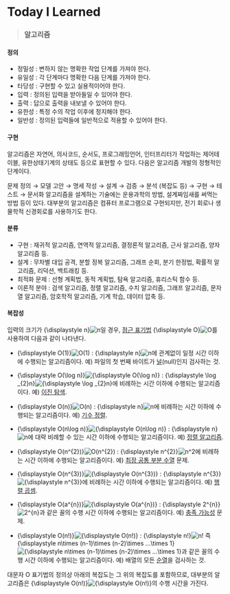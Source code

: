 # Today I Learned

> ### 알고리즘

#### 정의

- 정밀성 : 변하지 않는 명확한 작업 단계를 가져야 한다.
- 유일성 : 각 단계마다 명확한 다음 단계를 가져야 한다.
- 타당성 : 구현할 수 있고 실용적이어야 한다.
- 입력  : 정의된 입력을 받아들일 수 있어야 한다.
- 출력 : 답으로 출력을 내보낼 수 있어야 한다.
- 유한성 : 특정 수의 작업 이후에 정지해야 한다.
- 일반성 : 정의된 입력들에 일반적으로 적용할 수 있어야 한다.



#### 구현

알고리즘은 자연어, 의사코드, 순서도, 프로그래밍언어, 인터프리터가 작업하는 제어테이블, 유한상태기계의 상태도 등으로 표현할 수 있다. 다음은 알고리즘 개발의 정형적인 단계이다.

문제 정의 → 모델 고안 → 명세 작성 → 설계 → 검증 → 분석 (복잡도 등) → 구현 → 테스트 → 문서화
알고리즘을 설계하는 기술에는 운용과학의 방법, 설계짜임새를 써먹는 방법 등이 있다. 대부분의 알고리즘은 컴퓨터 프로그램으로 구현되지만, 전기 회로나 생물학적 신경회로를 사용하기도 한다.



#### 분류

- 구현 : 재귀적 알고리즘, 연역적 알고리즘, 결정론적 알고리즘, 근사 알고리즘, 양자 알고리즘 등.
- 설계 : 무차별 대입 공격, 분할 정복 알고리즘, 그래프 순회, 분기 한정법, 확률적 알고리즘, 리덕션, 백트래킹 등.
- 최적화 문제 : 선형 계획법, 동적 계획법, 탐욕 알고리즘, 휴리스틱 함수 등.
- 이론적 분야 : 검색 알고리즘, 정렬 알고리즘, 수치 알고리즘, 그래프 알고리즘, 문자열 알고리즘, 암호학적 알고리즘, 기계 학습, 데이터 압축 등.



#### 복잡성

입력의 크기가 {\displaystyle n}![n](https://wikimedia.org/api/rest_v1/media/math/render/svg/a601995d55609f2d9f5e233e36fbe9ea26011b3b)일 경우, [점근 표기법](https://ko.wikipedia.org/wiki/점근_표기법) {\displaystyle O}![O](https://wikimedia.org/api/rest_v1/media/math/render/svg/9d70e1d0d87e2ef1092ea1ffe2923d9933ff18fc)를 사용하여 다음과 같이 나타낸다.

- {\displaystyle O(1)}![O(1)](https://wikimedia.org/api/rest_v1/media/math/render/svg/e66384bc40452c5452f33563fe0e27e803b0cc21) : {\displaystyle n}![n](https://wikimedia.org/api/rest_v1/media/math/render/svg/a601995d55609f2d9f5e233e36fbe9ea26011b3b)에 관계없이 일정 시간 이하에 수행되는 알고리즘이다. 예) 파일의 첫 번째 바이트가 [널](https://ko.wikipedia.org/wiki/널_문자)(null)인지 검사하는 것.

- {\displaystyle O(\log n)}![{\displaystyle O(\log n)}](https://wikimedia.org/api/rest_v1/media/math/render/svg/aae0f22048ba6b7c05dbae17b056bfa16e21807d) : {\displaystyle \log _{2}n}![{\displaystyle \log _{2}n}](https://wikimedia.org/api/rest_v1/media/math/render/svg/d74677fc45e0d926639433586327cbc2982eae89)에 비례하는 시간 이하에 수행되는 알고리즘이다. 예) [이진 탐색](https://ko.wikipedia.org/wiki/이진_탐색).

- {\displaystyle O(n)}![O(n)](https://wikimedia.org/api/rest_v1/media/math/render/svg/34109fe397fdcff370079185bfdb65826cb5565a) : {\displaystyle n}![n](https://wikimedia.org/api/rest_v1/media/math/render/svg/a601995d55609f2d9f5e233e36fbe9ea26011b3b)에 비례하는 시간 이하에 수행되는 알고리즘이다. 예) [기수 정렬](https://ko.wikipedia.org/wiki/기수_정렬).

- {\displaystyle O(n\log n)}![{\displaystyle O(n\log n)}](https://wikimedia.org/api/rest_v1/media/math/render/svg/9d2320768fb54880ca4356e61f60eb02a3f9d9f1) : {\displaystyle n}![n](https://wikimedia.org/api/rest_v1/media/math/render/svg/a601995d55609f2d9f5e233e36fbe9ea26011b3b)에 대략 비례할 수 있는 시간 이하에 수행되는 알고리즘이다. 예) [정렬 알고리즘](https://ko.wikipedia.org/wiki/정렬_알고리즘).

- {\displaystyle O(n^{2})}![O(n^{2})](https://wikimedia.org/api/rest_v1/media/math/render/svg/6cd9594a16cb898b8f2a2dff9227a385ec183392) : {\displaystyle n^{2}}![n^2](https://wikimedia.org/api/rest_v1/media/math/render/svg/ac9810bbdafe4a6a8061338db0f74e25b7952620)에 비례하는 시간 이하에 수행되는 알고리즘이다. 예) [최장 공통 부분 수열](https://ko.wikipedia.org/wiki/최장_공통_부분_수열) 문제.

- {\displaystyle O(n^{3})}![{\displaystyle O(n^{3})}](https://wikimedia.org/api/rest_v1/media/math/render/svg/6b04f5c5cfea38f43406d9442387ad28555e2609) : {\displaystyle n^{3}}![{\displaystyle n^{3}}](https://wikimedia.org/api/rest_v1/media/math/render/svg/3e9d1a52e455a7a5272a345b2697e35f1579b681)에 비례하는 시간 이하에 수행되는 알고리즘이다. 예) [행렬 곱셈](https://ko.wikipedia.org/wiki/행렬_곱셈).

- {\displaystyle O(a^{n})}![{\displaystyle O(a^{n})}](https://wikimedia.org/api/rest_v1/media/math/render/svg/aa1d036368e1a388a69b459ae4d947703d3fd337) : {\displaystyle 2^{n}}![2^{n}](https://wikimedia.org/api/rest_v1/media/math/render/svg/8226f30650ee4fe4e640c6d2798127e80e9c160d)과 같은 꼴의 수행 시간 이하에 수행되는 알고리즘이다. 예) [충족 가능성](https://ko.wikipedia.org/wiki/충족_가능성_문제) 문제.

- {\displaystyle O(n!)}![{\displaystyle O(n!)}](https://wikimedia.org/api/rest_v1/media/math/render/svg/12921c489714d475a454bd39ef644d4334d97113) : {\displaystyle n!}![n!](https://wikimedia.org/api/rest_v1/media/math/render/svg/bae971720be3cc9b8d82f4cdac89cb89877514a6) 즉 {\displaystyle n\times (n-1)\times (n-2)\times ...\times 1}![{\displaystyle n\times (n-1)\times (n-2)\times ...\times 1}](https://wikimedia.org/api/rest_v1/media/math/render/svg/f8bf87f1527d263cbbd93bae916efab1100ceb1b)과 같은 꼴의 수행 시간 이하에 수행되는 알고리즘이다. 예) 배열의 모든 [순열](https://ko.wikipedia.org/wiki/순열)을 검사하는 것.

대문자 O 표기법의 정의상 아래의 복잡도는 그 위의 복잡도를 포함하므로, 대부분의 알고리즘은 {\displaystyle O(n!)}![{\displaystyle O(n!)}](https://wikimedia.org/api/rest_v1/media/math/render/svg/12921c489714d475a454bd39ef644d4334d97113)의 수행 시간을 가진다.